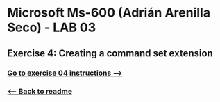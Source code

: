 # Microsoft Ms-600 (Adrián Arenilla Seco) - LAB 03


## Exercise 4: Creating a command set extension
### [Go to exercise 04 instructions -->](05-Exercise-4-Creating-a-command-set-extension.md)


### [<-- Back to readme](../../../../)
